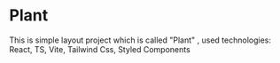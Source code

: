 # Plant

This is simple layout project which is called "Plant" , used technologies: React, TS, Vite, Tailwind Css, Styled Components
